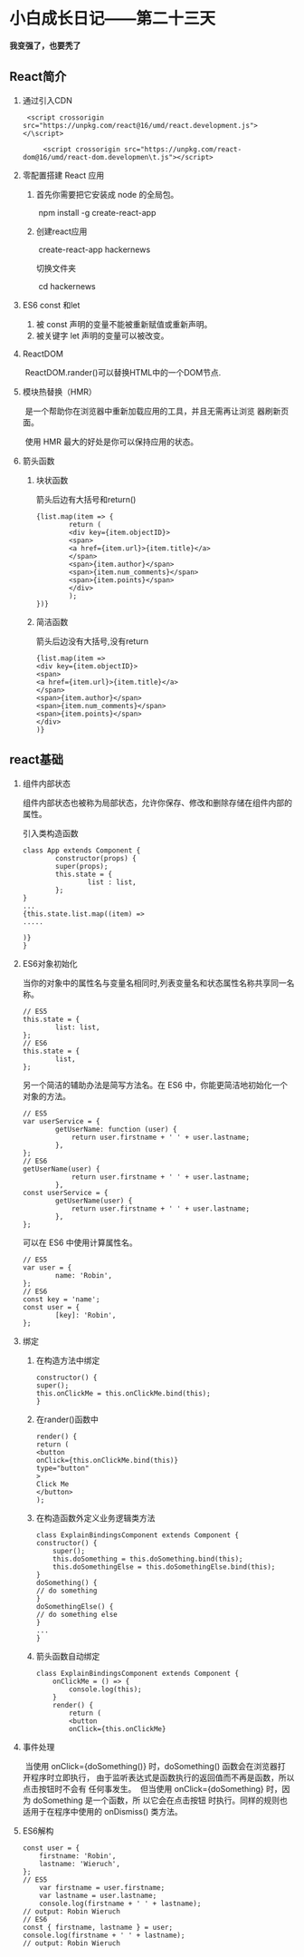 # 小白成长日记——第二十三天

**我变强了，也要秃了**

## React简介

1. 通过引入CDN

    	<script crossorigin src="https://unpkg.com/react@16/umd/react.development.js"></\script>
    
        	<script crossorigin src="https://unpkg.com/react-dom@16/umd/react-dom.developmen\t.js"></script>

2. 零配置搭建 React 应用

    1. 首先你需要把它安装成 node 的全局包。

        ​	npm install -g create-react-app

    2. 创建react应用

        ​	create-react-app hackernews

        切换文件夹

        ​	cd hackernews

3. ES6 const 和let

    1. 被 const 声明的变量不能被重新赋值或重新声明。
    2. 被关键字 let 声明的变量可以被改变。

4. ReactDOM

    ​	ReactDOM.rander()可以替换HTML中的一个DOM节点.

5. 模块热替换（HMR）

    ​		是一个帮助你在浏览器中重新加载应用的工具，并且无需再让浏览
    ​	器刷新页面。

    ​		使用 HMR 最大的好处是你可以保持应用的状态。

6. 箭头函数

    1. 块状函数

        箭头后边有大括号和return()

        ~~~
        {list.map(item => {
                return (
                <div key={item.objectID}>
                <span>
                <a href={item.url}>{item.title}</a>
                </span>
                <span>{item.author}</span>
                <span>{item.num_comments}</span>
                <span>{item.points}</span>
                </div>
                );
        })}
        ~~~

    2. 简洁函数

        箭头后边没有大括号,没有return

        ~~~
        {list.map(item =>
        <div key={item.objectID}>
        <span>
        <a href={item.url}>{item.title}</a>
        </span>
        <span>{item.author}</span>
        <span>{item.num_comments}</span>
        <span>{item.points}</span>
        </div>
        )}
        
        ~~~

## react基础

1. 组件内部状态

    组件内部状态也被称为局部状态，允许你保存、修改和删除存储在组件内部的属性。

    引入类构造函数

    ~~~
    class App extends Component {
    		constructor(props) {
    		super(props);
    		this.state = {
    				list : list,
    		};
    }
    ...
    {this.state.list.map((item) =>
    .....
    
    )}
    }
    
    ~~~

2. ES6对象初始化

    当你的对象中的属性名与变量名相同时,列表变量名和状态属性名称共享同一名称。

    ~~~
    // ES5
    this.state = {
    		list: list,
    };
    // ES6
    this.state = {
    		list,
    };
    ~~~

    另一个简洁的辅助办法是简写方法名。在 ES6 中，你能更简洁地初始化一个对象的方法。

    ~~~
    // ES5
    var userService = {
            getUserName: function (user) {
                return user.firstname + ' ' + user.lastname;
            },
    };
    // ES6
    getUserName(user) {
                return user.firstname + ' ' + user.lastname;
            },
    const userService = {
            getUserName(user) {
                return user.firstname + ' ' + user.lastname;
            },
    };
    ~~~

    可以在 ES6 中使用计算属性名。

    ~~~
    // ES5
    var user = {
    		name: 'Robin',
    };
    // ES6
    const key = 'name';
    const user = {
    		[key]: 'Robin',
    };
    ~~~

3. 绑定

   1. 在构造方法中绑定
   
       
   
       ~~~ 
       constructor() {
       super();
       this.onClickMe = this.onClickMe.bind(this);
       }
       ~~~
   
   2. 在rander()函数中
   
       
   
       ~~~
       render() {
       return (
       <button
       onClick={this.onClickMe.bind(this)}
       type="button"
       >
       Click Me
       </button>
       );
       ~~~
   
   3. 在构造函数外定义业务逻辑类方法
   
       
   
       ~~~
       class ExplainBindingsComponent extends Component {
       constructor() {
           super();
           this.doSomething = this.doSomething.bind(this);
           this.doSomethingElse = this.doSomethingElse.bind(this);
       }
       doSomething() {
       // do something
       }
       doSomethingElse() {
       // do something else
       }
       ...
       }
       ~~~
   
   4. 箭头函数自动绑定
   
       
   
       ~~~
       class ExplainBindingsComponent extends Component {
           onClickMe = () => {
        	   console.log(this);
           }
           render() {
               return (
               <button
               onClick={this.onClickMe}
       ~~~

4. 事件处理

    ​		 当使用 onClick={doSomething()} 时，doSomething() 函数会在浏览器打		开程序时立即执行，
    ​		由于监听表达式是函数执行的返回值而不再是函数，所以点击按钮时不会有		任何事发生。
    ​		但当使用 onClick={doSomething} 时，因为 doSomething 是一个函数，所		以它会在点击按钮
    ​		时执行。同样的规则也适用于在程序中使用的 onDismiss() 类方法。

5. ES6解构

    ~~~
    const user = {
        firstname: 'Robin',
        lastname: 'Wieruch',
    };
    // ES5
        var firstname = user.firstname;
        var lastname = user.lastname;
        console.log(firstname + ' ' + lastname);
    // output: Robin Wieruch
    // ES6
    const { firstname, lastname } = user;
    console.log(firstname + ' ' + lastname);
    // output: Robin Wieruch
    ~~~

    ​		

    